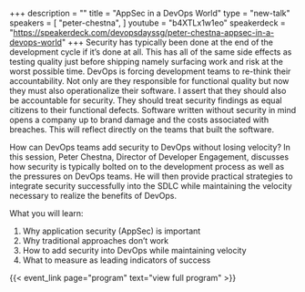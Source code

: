 +++
description = ""
title = "AppSec in a DevOps World"
type = "new-talk"
speakers = [
        "peter-chestna",
]
youtube = "b4XTLx1w1eo"
speakerdeck = "https://speakerdeck.com/devopsdayssg/peter-chestna-appsec-in-a-devops-world"
+++
Security has typically been done at the end of the development cycle if it’s done at all. This has all of the same side effects as testing quality just before shipping namely surfacing work and risk at the worst possible time. DevOps is forcing development teams to re-think their accountability. Not only are they responsible for functional quality but now they must also operationalize their software. I assert that they should also be accountable for security. They should treat security findings as equal citizens to their functional defects. Software written without security in mind opens a company up to brand damage and the costs associated with breaches. This will reflect directly on the teams that built the software.

How can DevOps teams add security to DevOps without losing velocity? In this session, Peter Chestna, Director of Developer Engagement, discusses how security is typically bolted on to the development process as well as the pressures on DevOps teams. He will then provide practical strategies to integrate security successfully into the SDLC while maintaining the velocity necessary to realize the benefits of DevOps.

What you will learn:
1. Why application security (AppSec) is important
2. Why traditional approaches don’t work
3. How to add security into DevOps while maintaining velocity
4. What to measure as leading indicators of success

{{< event_link page="program" text="view full program" >}}